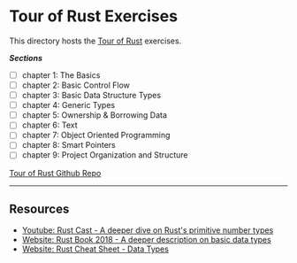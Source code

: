 # Tour of Rust Exercises

This directory hosts the [Tour of Rust](https://tourofrust.com/) exercises.

***Sections***

- [ ] chapter 1: The Basics
- [ ] chapter 2: Basic Control Flow
- [ ] chapter 3: Basic Data Structure Types
- [ ] chapter 4: Generic Types
- [ ] chapter 5: Ownership & Borrowing Data
- [ ] chapter 6: Text
- [ ] chapter 7: Object Oriented Programming
- [ ] chapter 8: Smart Pointers
- [ ] chapter 9: Project Organization and Structure

[Tour of Rust Github Repo](https://github.com/richardanaya/tour_of_rust)

---

## Resources

- [Youtube: Rust Cast - A deeper dive on Rust's primitive number types](https://www.youtube.com/watch?v=n5TRBkbystY)
- [Website: Rust Book 2018 - A deeper description on basic data types](https://doc.rust-lang.org/1.30.0/book/2018-edition/ch03-02-data-types.html)
- [Website: Rust Cheat Sheet - Data Types](https://cheats.rs/#basic-types)
